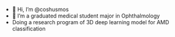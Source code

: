 - 👋 Hi, I’m @coshusmos
- 👀 I’m a graduated medical student major in Ophthalmology
- Doing a research program of 3D deep learning model for AMD classification
